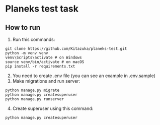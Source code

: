 # Planeks test task
## How to run
1. Run this commands:
```shell
git clone https://github.com/Kitazuka/planeks-test.git
python -m venv venv
venv\Scripts\activate # on Windows
source venv/bin/activate # on macOS
pip install -r requirements.txt
```
2. You need to create .env file (you can see an example in .env.sample)
3. Make migrations and run server:
```shell
python manage.py migrate
python manage.py createsuperuser
python manage.py runserver
```
4. Create superuser using this command:
```shell
python manage.py createsuperuser
```
